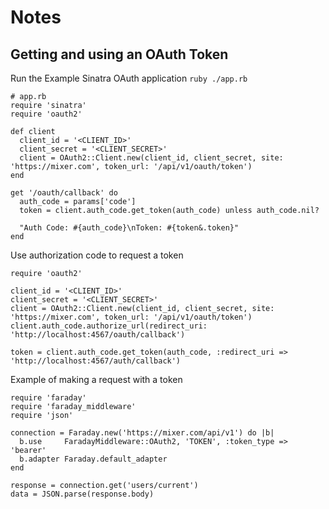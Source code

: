 # Notes

## Getting and using an OAuth Token

Run the Example Sinatra OAuth application `ruby ./app.rb`

```
# app.rb
require 'sinatra'
require 'oauth2'

def client
  client_id = '<CLIENT_ID>'
  client_secret = '<CLIENT_SECRET>'
  client = OAuth2::Client.new(client_id, client_secret, site: 'https://mixer.com', token_url: '/api/v1/oauth/token')
end

get '/oauth/callback' do
  auth_code = params['code']
  token = client.auth_code.get_token(auth_code) unless auth_code.nil?

  "Auth Code: #{auth_code}\nToken: #{token&.token}"
end
```

Use authorization code to request a token

```
require 'oauth2'

client_id = '<CLIENT_ID>'
client_secret = '<CLIENT_SECRET>'
client = OAuth2::Client.new(client_id, client_secret, site: 'https://mixer.com', token_url: '/api/v1/oauth/token')
client.auth_code.authorize_url(redirect_uri: 'http://localhost:4567/oauth/callback')

token = client.auth_code.get_token(auth_code, :redirect_uri => 'http://localhost:4567/auth/callback')
```

Example of making a request with a token

```
require 'faraday'
require 'faraday_middleware'
require 'json'

connection = Faraday.new('https://mixer.com/api/v1') do |b|
  b.use     FaradayMiddleware::OAuth2, 'TOKEN', :token_type => 'bearer'
  b.adapter Faraday.default_adapter
end

response = connection.get('users/current')
data = JSON.parse(response.body)
```